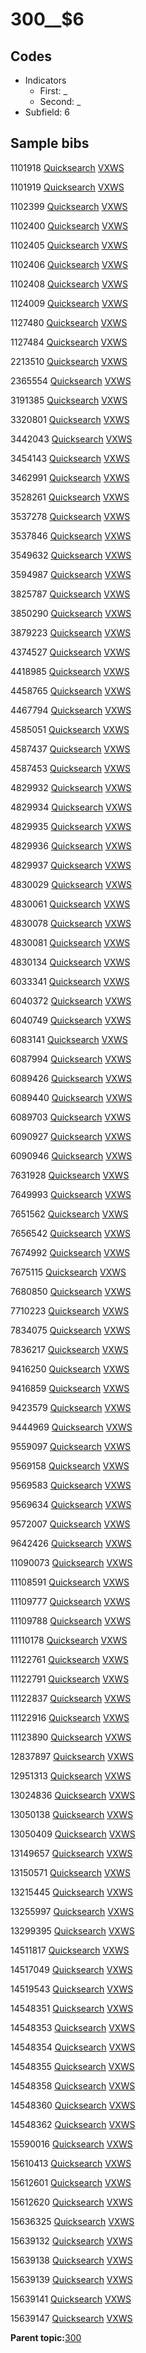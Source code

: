 # 300\_\_$6

## Codes

-   Indicators
    -   First: \_
    -   Second: \_
-   Subfield: 6

## Sample bibs

1101918 [Quicksearch](https://search.library.yale.edu/catalog/1101918) [VXWS](http://prodorbis.library.yale.edu:7014/vxws/GetHoldingsService?bibId=1101918)

1101919 [Quicksearch](https://search.library.yale.edu/catalog/1101919) [VXWS](http://prodorbis.library.yale.edu:7014/vxws/GetHoldingsService?bibId=1101919)

1102399 [Quicksearch](https://search.library.yale.edu/catalog/1102399) [VXWS](http://prodorbis.library.yale.edu:7014/vxws/GetHoldingsService?bibId=1102399)

1102400 [Quicksearch](https://search.library.yale.edu/catalog/1102400) [VXWS](http://prodorbis.library.yale.edu:7014/vxws/GetHoldingsService?bibId=1102400)

1102405 [Quicksearch](https://search.library.yale.edu/catalog/1102405) [VXWS](http://prodorbis.library.yale.edu:7014/vxws/GetHoldingsService?bibId=1102405)

1102406 [Quicksearch](https://search.library.yale.edu/catalog/1102406) [VXWS](http://prodorbis.library.yale.edu:7014/vxws/GetHoldingsService?bibId=1102406)

1102408 [Quicksearch](https://search.library.yale.edu/catalog/1102408) [VXWS](http://prodorbis.library.yale.edu:7014/vxws/GetHoldingsService?bibId=1102408)

1124009 [Quicksearch](https://search.library.yale.edu/catalog/1124009) [VXWS](http://prodorbis.library.yale.edu:7014/vxws/GetHoldingsService?bibId=1124009)

1127480 [Quicksearch](https://search.library.yale.edu/catalog/1127480) [VXWS](http://prodorbis.library.yale.edu:7014/vxws/GetHoldingsService?bibId=1127480)

1127484 [Quicksearch](https://search.library.yale.edu/catalog/1127484) [VXWS](http://prodorbis.library.yale.edu:7014/vxws/GetHoldingsService?bibId=1127484)

2213510 [Quicksearch](https://search.library.yale.edu/catalog/2213510) [VXWS](http://prodorbis.library.yale.edu:7014/vxws/GetHoldingsService?bibId=2213510)

2365554 [Quicksearch](https://search.library.yale.edu/catalog/2365554) [VXWS](http://prodorbis.library.yale.edu:7014/vxws/GetHoldingsService?bibId=2365554)

3191385 [Quicksearch](https://search.library.yale.edu/catalog/3191385) [VXWS](http://prodorbis.library.yale.edu:7014/vxws/GetHoldingsService?bibId=3191385)

3320801 [Quicksearch](https://search.library.yale.edu/catalog/3320801) [VXWS](http://prodorbis.library.yale.edu:7014/vxws/GetHoldingsService?bibId=3320801)

3442043 [Quicksearch](https://search.library.yale.edu/catalog/3442043) [VXWS](http://prodorbis.library.yale.edu:7014/vxws/GetHoldingsService?bibId=3442043)

3454143 [Quicksearch](https://search.library.yale.edu/catalog/3454143) [VXWS](http://prodorbis.library.yale.edu:7014/vxws/GetHoldingsService?bibId=3454143)

3462991 [Quicksearch](https://search.library.yale.edu/catalog/3462991) [VXWS](http://prodorbis.library.yale.edu:7014/vxws/GetHoldingsService?bibId=3462991)

3528261 [Quicksearch](https://search.library.yale.edu/catalog/3528261) [VXWS](http://prodorbis.library.yale.edu:7014/vxws/GetHoldingsService?bibId=3528261)

3537278 [Quicksearch](https://search.library.yale.edu/catalog/3537278) [VXWS](http://prodorbis.library.yale.edu:7014/vxws/GetHoldingsService?bibId=3537278)

3537846 [Quicksearch](https://search.library.yale.edu/catalog/3537846) [VXWS](http://prodorbis.library.yale.edu:7014/vxws/GetHoldingsService?bibId=3537846)

3549632 [Quicksearch](https://search.library.yale.edu/catalog/3549632) [VXWS](http://prodorbis.library.yale.edu:7014/vxws/GetHoldingsService?bibId=3549632)

3594987 [Quicksearch](https://search.library.yale.edu/catalog/3594987) [VXWS](http://prodorbis.library.yale.edu:7014/vxws/GetHoldingsService?bibId=3594987)

3825787 [Quicksearch](https://search.library.yale.edu/catalog/3825787) [VXWS](http://prodorbis.library.yale.edu:7014/vxws/GetHoldingsService?bibId=3825787)

3850290 [Quicksearch](https://search.library.yale.edu/catalog/3850290) [VXWS](http://prodorbis.library.yale.edu:7014/vxws/GetHoldingsService?bibId=3850290)

3879223 [Quicksearch](https://search.library.yale.edu/catalog/3879223) [VXWS](http://prodorbis.library.yale.edu:7014/vxws/GetHoldingsService?bibId=3879223)

4374527 [Quicksearch](https://search.library.yale.edu/catalog/4374527) [VXWS](http://prodorbis.library.yale.edu:7014/vxws/GetHoldingsService?bibId=4374527)

4418985 [Quicksearch](https://search.library.yale.edu/catalog/4418985) [VXWS](http://prodorbis.library.yale.edu:7014/vxws/GetHoldingsService?bibId=4418985)

4458765 [Quicksearch](https://search.library.yale.edu/catalog/4458765) [VXWS](http://prodorbis.library.yale.edu:7014/vxws/GetHoldingsService?bibId=4458765)

4467794 [Quicksearch](https://search.library.yale.edu/catalog/4467794) [VXWS](http://prodorbis.library.yale.edu:7014/vxws/GetHoldingsService?bibId=4467794)

4585051 [Quicksearch](https://search.library.yale.edu/catalog/4585051) [VXWS](http://prodorbis.library.yale.edu:7014/vxws/GetHoldingsService?bibId=4585051)

4587437 [Quicksearch](https://search.library.yale.edu/catalog/4587437) [VXWS](http://prodorbis.library.yale.edu:7014/vxws/GetHoldingsService?bibId=4587437)

4587453 [Quicksearch](https://search.library.yale.edu/catalog/4587453) [VXWS](http://prodorbis.library.yale.edu:7014/vxws/GetHoldingsService?bibId=4587453)

4829932 [Quicksearch](https://search.library.yale.edu/catalog/4829932) [VXWS](http://prodorbis.library.yale.edu:7014/vxws/GetHoldingsService?bibId=4829932)

4829934 [Quicksearch](https://search.library.yale.edu/catalog/4829934) [VXWS](http://prodorbis.library.yale.edu:7014/vxws/GetHoldingsService?bibId=4829934)

4829935 [Quicksearch](https://search.library.yale.edu/catalog/4829935) [VXWS](http://prodorbis.library.yale.edu:7014/vxws/GetHoldingsService?bibId=4829935)

4829936 [Quicksearch](https://search.library.yale.edu/catalog/4829936) [VXWS](http://prodorbis.library.yale.edu:7014/vxws/GetHoldingsService?bibId=4829936)

4829937 [Quicksearch](https://search.library.yale.edu/catalog/4829937) [VXWS](http://prodorbis.library.yale.edu:7014/vxws/GetHoldingsService?bibId=4829937)

4830029 [Quicksearch](https://search.library.yale.edu/catalog/4830029) [VXWS](http://prodorbis.library.yale.edu:7014/vxws/GetHoldingsService?bibId=4830029)

4830061 [Quicksearch](https://search.library.yale.edu/catalog/4830061) [VXWS](http://prodorbis.library.yale.edu:7014/vxws/GetHoldingsService?bibId=4830061)

4830078 [Quicksearch](https://search.library.yale.edu/catalog/4830078) [VXWS](http://prodorbis.library.yale.edu:7014/vxws/GetHoldingsService?bibId=4830078)

4830081 [Quicksearch](https://search.library.yale.edu/catalog/4830081) [VXWS](http://prodorbis.library.yale.edu:7014/vxws/GetHoldingsService?bibId=4830081)

4830134 [Quicksearch](https://search.library.yale.edu/catalog/4830134) [VXWS](http://prodorbis.library.yale.edu:7014/vxws/GetHoldingsService?bibId=4830134)

6033341 [Quicksearch](https://search.library.yale.edu/catalog/6033341) [VXWS](http://prodorbis.library.yale.edu:7014/vxws/GetHoldingsService?bibId=6033341)

6040372 [Quicksearch](https://search.library.yale.edu/catalog/6040372) [VXWS](http://prodorbis.library.yale.edu:7014/vxws/GetHoldingsService?bibId=6040372)

6040749 [Quicksearch](https://search.library.yale.edu/catalog/6040749) [VXWS](http://prodorbis.library.yale.edu:7014/vxws/GetHoldingsService?bibId=6040749)

6083141 [Quicksearch](https://search.library.yale.edu/catalog/6083141) [VXWS](http://prodorbis.library.yale.edu:7014/vxws/GetHoldingsService?bibId=6083141)

6087994 [Quicksearch](https://search.library.yale.edu/catalog/6087994) [VXWS](http://prodorbis.library.yale.edu:7014/vxws/GetHoldingsService?bibId=6087994)

6089426 [Quicksearch](https://search.library.yale.edu/catalog/6089426) [VXWS](http://prodorbis.library.yale.edu:7014/vxws/GetHoldingsService?bibId=6089426)

6089440 [Quicksearch](https://search.library.yale.edu/catalog/6089440) [VXWS](http://prodorbis.library.yale.edu:7014/vxws/GetHoldingsService?bibId=6089440)

6089703 [Quicksearch](https://search.library.yale.edu/catalog/6089703) [VXWS](http://prodorbis.library.yale.edu:7014/vxws/GetHoldingsService?bibId=6089703)

6090927 [Quicksearch](https://search.library.yale.edu/catalog/6090927) [VXWS](http://prodorbis.library.yale.edu:7014/vxws/GetHoldingsService?bibId=6090927)

6090946 [Quicksearch](https://search.library.yale.edu/catalog/6090946) [VXWS](http://prodorbis.library.yale.edu:7014/vxws/GetHoldingsService?bibId=6090946)

7631928 [Quicksearch](https://search.library.yale.edu/catalog/7631928) [VXWS](http://prodorbis.library.yale.edu:7014/vxws/GetHoldingsService?bibId=7631928)

7649993 [Quicksearch](https://search.library.yale.edu/catalog/7649993) [VXWS](http://prodorbis.library.yale.edu:7014/vxws/GetHoldingsService?bibId=7649993)

7651562 [Quicksearch](https://search.library.yale.edu/catalog/7651562) [VXWS](http://prodorbis.library.yale.edu:7014/vxws/GetHoldingsService?bibId=7651562)

7656542 [Quicksearch](https://search.library.yale.edu/catalog/7656542) [VXWS](http://prodorbis.library.yale.edu:7014/vxws/GetHoldingsService?bibId=7656542)

7674992 [Quicksearch](https://search.library.yale.edu/catalog/7674992) [VXWS](http://prodorbis.library.yale.edu:7014/vxws/GetHoldingsService?bibId=7674992)

7675115 [Quicksearch](https://search.library.yale.edu/catalog/7675115) [VXWS](http://prodorbis.library.yale.edu:7014/vxws/GetHoldingsService?bibId=7675115)

7680850 [Quicksearch](https://search.library.yale.edu/catalog/7680850) [VXWS](http://prodorbis.library.yale.edu:7014/vxws/GetHoldingsService?bibId=7680850)

7710223 [Quicksearch](https://search.library.yale.edu/catalog/7710223) [VXWS](http://prodorbis.library.yale.edu:7014/vxws/GetHoldingsService?bibId=7710223)

7834075 [Quicksearch](https://search.library.yale.edu/catalog/7834075) [VXWS](http://prodorbis.library.yale.edu:7014/vxws/GetHoldingsService?bibId=7834075)

7836217 [Quicksearch](https://search.library.yale.edu/catalog/7836217) [VXWS](http://prodorbis.library.yale.edu:7014/vxws/GetHoldingsService?bibId=7836217)

9416250 [Quicksearch](https://search.library.yale.edu/catalog/9416250) [VXWS](http://prodorbis.library.yale.edu:7014/vxws/GetHoldingsService?bibId=9416250)

9416859 [Quicksearch](https://search.library.yale.edu/catalog/9416859) [VXWS](http://prodorbis.library.yale.edu:7014/vxws/GetHoldingsService?bibId=9416859)

9423579 [Quicksearch](https://search.library.yale.edu/catalog/9423579) [VXWS](http://prodorbis.library.yale.edu:7014/vxws/GetHoldingsService?bibId=9423579)

9444969 [Quicksearch](https://search.library.yale.edu/catalog/9444969) [VXWS](http://prodorbis.library.yale.edu:7014/vxws/GetHoldingsService?bibId=9444969)

9559097 [Quicksearch](https://search.library.yale.edu/catalog/9559097) [VXWS](http://prodorbis.library.yale.edu:7014/vxws/GetHoldingsService?bibId=9559097)

9569158 [Quicksearch](https://search.library.yale.edu/catalog/9569158) [VXWS](http://prodorbis.library.yale.edu:7014/vxws/GetHoldingsService?bibId=9569158)

9569583 [Quicksearch](https://search.library.yale.edu/catalog/9569583) [VXWS](http://prodorbis.library.yale.edu:7014/vxws/GetHoldingsService?bibId=9569583)

9569634 [Quicksearch](https://search.library.yale.edu/catalog/9569634) [VXWS](http://prodorbis.library.yale.edu:7014/vxws/GetHoldingsService?bibId=9569634)

9572007 [Quicksearch](https://search.library.yale.edu/catalog/9572007) [VXWS](http://prodorbis.library.yale.edu:7014/vxws/GetHoldingsService?bibId=9572007)

9642426 [Quicksearch](https://search.library.yale.edu/catalog/9642426) [VXWS](http://prodorbis.library.yale.edu:7014/vxws/GetHoldingsService?bibId=9642426)

11090073 [Quicksearch](https://search.library.yale.edu/catalog/11090073) [VXWS](http://prodorbis.library.yale.edu:7014/vxws/GetHoldingsService?bibId=11090073)

11108591 [Quicksearch](https://search.library.yale.edu/catalog/11108591) [VXWS](http://prodorbis.library.yale.edu:7014/vxws/GetHoldingsService?bibId=11108591)

11109777 [Quicksearch](https://search.library.yale.edu/catalog/11109777) [VXWS](http://prodorbis.library.yale.edu:7014/vxws/GetHoldingsService?bibId=11109777)

11109788 [Quicksearch](https://search.library.yale.edu/catalog/11109788) [VXWS](http://prodorbis.library.yale.edu:7014/vxws/GetHoldingsService?bibId=11109788)

11110178 [Quicksearch](https://search.library.yale.edu/catalog/11110178) [VXWS](http://prodorbis.library.yale.edu:7014/vxws/GetHoldingsService?bibId=11110178)

11122761 [Quicksearch](https://search.library.yale.edu/catalog/11122761) [VXWS](http://prodorbis.library.yale.edu:7014/vxws/GetHoldingsService?bibId=11122761)

11122791 [Quicksearch](https://search.library.yale.edu/catalog/11122791) [VXWS](http://prodorbis.library.yale.edu:7014/vxws/GetHoldingsService?bibId=11122791)

11122837 [Quicksearch](https://search.library.yale.edu/catalog/11122837) [VXWS](http://prodorbis.library.yale.edu:7014/vxws/GetHoldingsService?bibId=11122837)

11122916 [Quicksearch](https://search.library.yale.edu/catalog/11122916) [VXWS](http://prodorbis.library.yale.edu:7014/vxws/GetHoldingsService?bibId=11122916)

11123890 [Quicksearch](https://search.library.yale.edu/catalog/11123890) [VXWS](http://prodorbis.library.yale.edu:7014/vxws/GetHoldingsService?bibId=11123890)

12837897 [Quicksearch](https://search.library.yale.edu/catalog/12837897) [VXWS](http://prodorbis.library.yale.edu:7014/vxws/GetHoldingsService?bibId=12837897)

12951313 [Quicksearch](https://search.library.yale.edu/catalog/12951313) [VXWS](http://prodorbis.library.yale.edu:7014/vxws/GetHoldingsService?bibId=12951313)

13024836 [Quicksearch](https://search.library.yale.edu/catalog/13024836) [VXWS](http://prodorbis.library.yale.edu:7014/vxws/GetHoldingsService?bibId=13024836)

13050138 [Quicksearch](https://search.library.yale.edu/catalog/13050138) [VXWS](http://prodorbis.library.yale.edu:7014/vxws/GetHoldingsService?bibId=13050138)

13050409 [Quicksearch](https://search.library.yale.edu/catalog/13050409) [VXWS](http://prodorbis.library.yale.edu:7014/vxws/GetHoldingsService?bibId=13050409)

13149657 [Quicksearch](https://search.library.yale.edu/catalog/13149657) [VXWS](http://prodorbis.library.yale.edu:7014/vxws/GetHoldingsService?bibId=13149657)

13150571 [Quicksearch](https://search.library.yale.edu/catalog/13150571) [VXWS](http://prodorbis.library.yale.edu:7014/vxws/GetHoldingsService?bibId=13150571)

13215445 [Quicksearch](https://search.library.yale.edu/catalog/13215445) [VXWS](http://prodorbis.library.yale.edu:7014/vxws/GetHoldingsService?bibId=13215445)

13255997 [Quicksearch](https://search.library.yale.edu/catalog/13255997) [VXWS](http://prodorbis.library.yale.edu:7014/vxws/GetHoldingsService?bibId=13255997)

13299395 [Quicksearch](https://search.library.yale.edu/catalog/13299395) [VXWS](http://prodorbis.library.yale.edu:7014/vxws/GetHoldingsService?bibId=13299395)

14511817 [Quicksearch](https://search.library.yale.edu/catalog/14511817) [VXWS](http://prodorbis.library.yale.edu:7014/vxws/GetHoldingsService?bibId=14511817)

14517049 [Quicksearch](https://search.library.yale.edu/catalog/14517049) [VXWS](http://prodorbis.library.yale.edu:7014/vxws/GetHoldingsService?bibId=14517049)

14519543 [Quicksearch](https://search.library.yale.edu/catalog/14519543) [VXWS](http://prodorbis.library.yale.edu:7014/vxws/GetHoldingsService?bibId=14519543)

14548351 [Quicksearch](https://search.library.yale.edu/catalog/14548351) [VXWS](http://prodorbis.library.yale.edu:7014/vxws/GetHoldingsService?bibId=14548351)

14548353 [Quicksearch](https://search.library.yale.edu/catalog/14548353) [VXWS](http://prodorbis.library.yale.edu:7014/vxws/GetHoldingsService?bibId=14548353)

14548354 [Quicksearch](https://search.library.yale.edu/catalog/14548354) [VXWS](http://prodorbis.library.yale.edu:7014/vxws/GetHoldingsService?bibId=14548354)

14548355 [Quicksearch](https://search.library.yale.edu/catalog/14548355) [VXWS](http://prodorbis.library.yale.edu:7014/vxws/GetHoldingsService?bibId=14548355)

14548358 [Quicksearch](https://search.library.yale.edu/catalog/14548358) [VXWS](http://prodorbis.library.yale.edu:7014/vxws/GetHoldingsService?bibId=14548358)

14548360 [Quicksearch](https://search.library.yale.edu/catalog/14548360) [VXWS](http://prodorbis.library.yale.edu:7014/vxws/GetHoldingsService?bibId=14548360)

14548362 [Quicksearch](https://search.library.yale.edu/catalog/14548362) [VXWS](http://prodorbis.library.yale.edu:7014/vxws/GetHoldingsService?bibId=14548362)

15590016 [Quicksearch](https://search.library.yale.edu/catalog/15590016) [VXWS](http://prodorbis.library.yale.edu:7014/vxws/GetHoldingsService?bibId=15590016)

15610413 [Quicksearch](https://search.library.yale.edu/catalog/15610413) [VXWS](http://prodorbis.library.yale.edu:7014/vxws/GetHoldingsService?bibId=15610413)

15612601 [Quicksearch](https://search.library.yale.edu/catalog/15612601) [VXWS](http://prodorbis.library.yale.edu:7014/vxws/GetHoldingsService?bibId=15612601)

15612620 [Quicksearch](https://search.library.yale.edu/catalog/15612620) [VXWS](http://prodorbis.library.yale.edu:7014/vxws/GetHoldingsService?bibId=15612620)

15636325 [Quicksearch](https://search.library.yale.edu/catalog/15636325) [VXWS](http://prodorbis.library.yale.edu:7014/vxws/GetHoldingsService?bibId=15636325)

15639132 [Quicksearch](https://search.library.yale.edu/catalog/15639132) [VXWS](http://prodorbis.library.yale.edu:7014/vxws/GetHoldingsService?bibId=15639132)

15639138 [Quicksearch](https://search.library.yale.edu/catalog/15639138) [VXWS](http://prodorbis.library.yale.edu:7014/vxws/GetHoldingsService?bibId=15639138)

15639139 [Quicksearch](https://search.library.yale.edu/catalog/15639139) [VXWS](http://prodorbis.library.yale.edu:7014/vxws/GetHoldingsService?bibId=15639139)

15639141 [Quicksearch](https://search.library.yale.edu/catalog/15639141) [VXWS](http://prodorbis.library.yale.edu:7014/vxws/GetHoldingsService?bibId=15639141)

15639147 [Quicksearch](https://search.library.yale.edu/catalog/15639147) [VXWS](http://prodorbis.library.yale.edu:7014/vxws/GetHoldingsService?bibId=15639147)

**Parent topic:**[300](../../tags/300/300.md)

